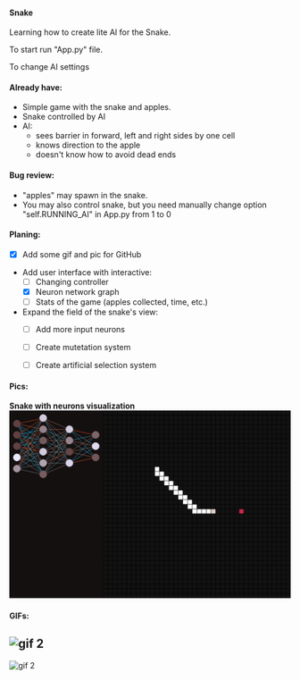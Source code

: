 #### Snake
Learning how to create lite AI for the Snake.

To start run "App.py" file.

To change AI settings

#### Already have:
* Simple game with the snake and apples.
* Snake controlled by AI
* AI:
    * sees barrier in forward, left and right sides by one cell
    * knows direction to the apple
    * doesn't know how to avoid dead ends

#### Bug review:
* "apples" may spawn in the snake.
* You may also control snake,
but you need manually change option "self.RUNNING_AI" in App.py from 1 to 0

#### Planing:
- [X] Add some gif and pic for GitHub
- Add user interface with interactive:
  - [ ] Changing controller
  - [X] Neuron network graph
  - [ ] Stats of the game (apples collected, time, etc.)
- Expand the field of the snake's view:
  - [ ] Add more input neurons
  - [ ] Create mutetation system
  - [ ] Create artificial selection system


#### Pics:

__Snake with neurons visualization__
![pic 1](./For_Github/pic_1.png)

#### GIFs:

![gif 2](./For_Github/Snake_1.gif)
------------
![gif 2](./For_Github/Snake_2.gif)
